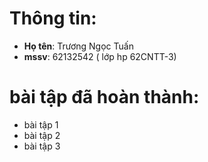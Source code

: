 # Thông tin:
- **Họ tên**: Trương Ngọc Tuấn
- **mssv**: 62132542 ( lớp hp 62CNTT-3)

# bài tập đã hoàn thành:
- bài tập 1 
- bài tập 2 
- bài tập 3 
